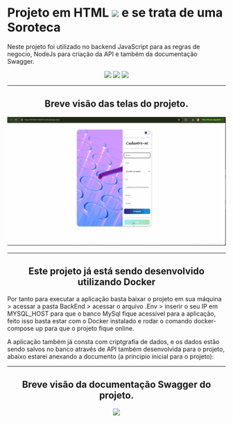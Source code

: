 <div><h1> Projeto em HTML <img "width="40" height="30" src="https://cdn.jsdelivr.net/gh/devicons/devicon@latest/icons/html5/html5-original.svg"> e se trata de uma Soroteca </h1></div>
<div><p>Neste projeto foi utilizado no backend JavaScript para as regras de negocio, NodeJs para criação da API e também da documentação Swagger.</p>

<div align="center"><img "width="40" height="60" src="https://cdn.jsdelivr.net/gh/devicons/devicon@latest/icons/swagger/swagger-original-wordmark.svg">
  <img "width="40" height="30" src="https://cdn.jsdelivr.net/gh/devicons/devicon@latest/icons/javascript/javascript-original.svg">
  <img "width="40" height="60" src="https://cdn.jsdelivr.net/gh/devicons/devicon@latest/icons/nodejs/nodejs-original-wordmark.svg"></div>

<hr>
<div align="center"><h2>Breve visão das telas do projeto.</h2><img src="https://raw.githubusercontent.com/OVinicius1995/Soroteca/main/FrontEnd/assets/TelasWeb2.gif"></div>

<hr>

<div align="center"><h2>Este projeto já está sendo desenvolvido utilizando Docker</h2></div>
<p>Por tanto para executar a aplicação basta baixar o projeto em sua máquina > acessar a pasta BackEnd > acessar o arquivo .Env > inserir o seu IP em MYSQL_HOST para que o banco MySql fique acessível para a aplicação, feito isso basta estar com o Docker instalado e 
rodar o comando docker-compose up para que o projeto fique online.</p>
<p>A aplicação também já consta com criptgrafia de dados, e os dados estão sendo salvos no banco através de API também desenvolvida para o projeto, abaixo estarei anexando a documento (a principio inicial para o projeto):</p>

<hr>

<div align="center"><h2>Breve visão da documentação Swagger do projeto.</h2><img src="https://github.com/OVinicius1995/Soroteca/blob/86385c3ce5a30a540799d3bb3b7a220995e18df3/FrontEnd/assets/Swagger.gif"></div>
